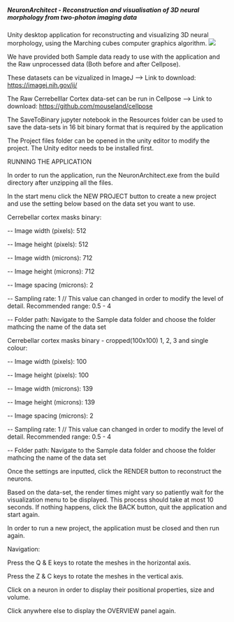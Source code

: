 ##### NeuronArchitect - Reconstruction and visualisation of 3D neural morphology from two-photon imaging data #####

Unity desktop application for reconstructing and visualizing 3D neural morphology, using the Marching cubes computer graphics algorithm. ![](https://github.com/davidcnitu/NeuronArchitect/ReconstructionProcess.gif)


We have provided both Sample data ready to use with the application and the Raw unprocessed data (Both before and after Cellpose).

These datasets can be vizualized in ImageJ --> Link to download: https://imagej.nih.gov/ij/

The Raw Cerrebelllar Cortex data-set can be run in Cellpose --> Link to download: https://github.com/mouseland/cellpose

The SaveToBinary jupyter notebook in the Resources folder can be used to save the data-sets in 16 bit binary format that
is required by the application

The Project files folder can be opened in the unity editor to modify the project. The Unity editor needs to be installed first. 

RUNNING THE APPLICATION
 
In order to run the application, run the NeuronArchitect.exe from the build directory after unzipping all the files. 

In the start menu click the NEW PROJECT button to create a  new project and use the setting below based on the data set you want to use.


Cerrebellar cortex masks binary:

-- Image width (pixels): 512

-- Image height (pixels): 512

-- Image width (microns): 712

-- Image height (microns): 712

-- Image spacing (microns): 2

-- Sampling rate: 1 // This value can changed in order to modify the level of detail. Recommended range: 0.5 - 4

-- Folder path: Navigate to the Sample data folder and choose the folder mathcing the name of the data set


Cerrebellar cortex masks binary - cropped(100x100) 1, 2, 3 and single colour:

-- Image width (pixels): 100

-- Image height (pixels): 100

-- Image width (microns): 139

-- Image height (microns): 139

-- Image spacing (microns): 2

-- Sampling rate: 1 // This value can changed in order to modify the level of detail. Recommended range: 0.5 - 4

-- Folder path: Navigate to the Sample data folder and choose the folder mathcing the name of the data set


Once the settings are inputted, click the RENDER button to reconstruct the neurons. 

Based on the data-set, the render times might vary so patiently wait for the visualization menu to be displayed. This
process should take at most 10 seconds. If nothing happens, click the BACK button, quit the application and start again. 

In order to run a new project, the application must be closed and then run again.

Navigation: 

Press the Q & E keys to rotate the meshes in the horizontal axis.

Press the Z & C keys to rotate the meshes in the vertical axis. 

Click on a neuron in order to display their positional properties, size and volume.

Click anywhere else to display the OVERVIEW  panel again. 

